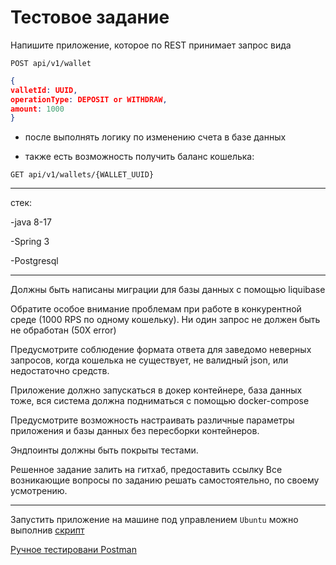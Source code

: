 # Тестовое задание

Напишите приложение, которое по REST принимает запрос вида

`POST api/v1/wallet`

```json
{
valletId: UUID,
operationType: DEPOSIT or WITHDRAW,
amount: 1000
}
```

- после выполнять логику по изменению счета в базе данных

- также есть возможность получить баланс кошелька:

`GET api/v1/wallets/{WALLET_UUID}`

---

 стек:

-java 8-17

-Spring 3

-Postgresql

---

Должны быть написаны миграции для базы данных с помощью liquibase

Обратите особое внимание проблемам при работе в конкурентной среде (1000 RPS по одному кошельку). Ни один запрос не должен быть не обработан (50Х error)

Предусмотрите соблюдение формата ответа для заведомо неверных запросов, когда кошелька не существует, не валидный json, или недостаточно средств.

Приложение должно запускаться в докер контейнере, база данных тоже, вся система должна подниматься с помощью docker-compose

Предусмотрите возможность настраивать различные параметры приложения и базы данных без пересборки контейнеров.

Эндпоинты должны быть покрыты тестами.

Решенное задание залить на гитхаб, предоставить ссылку
Все возникающие вопросы по заданию решать самостоятельно, по своему усмотрению.

---

Запустить приложение на машине под управлением `Ubuntu` можно выполнив [скрипт](./test-task/run-myapp.sh) 

[Ручное тестировани Postman](./postman.md)